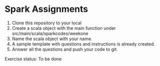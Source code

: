 # **Spark Assignments**

1. Clone this repository to your local
2. Create a scala object with the main function under src/main/scala/sparkcodes/weekone
3. Name the scala object with your name.
4. A sample template with questions and instructions is already created.
5. Answer all the questions and push your code to git.

Exercise status: To be done